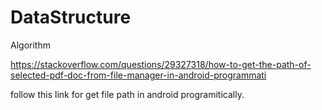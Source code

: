 # DataStructure
Algorithm


https://stackoverflow.com/questions/29327318/how-to-get-the-path-of-selected-pdf-doc-from-file-manager-in-android-programmati 

follow this link for get file path in android programitically.
